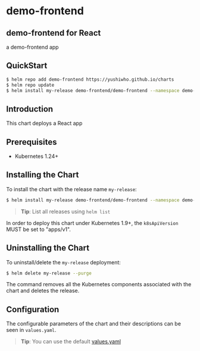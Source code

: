 # demo-frontend

## demo-frontend for React

a demo-frontend app

## QuickStart

```bash
$ helm repo add demo-frontend https://yushiwho.github.io/charts
$ helm repo update
$ helm install my-release demo-frontend/demo-frontend --namespace demo-frontend
```

## Introduction

This chart deploys a React app

## Prerequisites

- Kubernetes 1.24+

## Installing the Chart

To install the chart with the release name `my-release`:

```bash
$ helm install my-release demo-frontend/demo-frontend --namespace demo-frontend
```

> **Tip**: List all releases using `helm list`

In order to deploy this chart under Kubernetes 1.9+, the `k8sApiVersion` MUST be set to "apps/v1".

## Uninstalling the Chart

To uninstall/delete the `my-release` deployment:

```bash
$ helm delete my-release --purge
```

The command removes all the Kubernetes components associated with the chart and deletes the release.

## Configuration

The configurable parameters of the chart and
their descriptions can be seen in `values.yaml`. 
> **Tip**: You can use the default [values.yaml](values.yaml)
